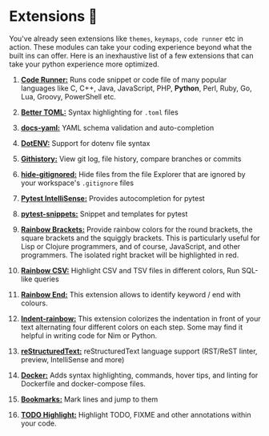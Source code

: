 # Extensions 🤖

You've already seen extensions like `themes`, `keymaps`, `code runner` etc in action. These modules can take your coding experience beyond what the built ins can offer. Here is an inexhaustive list of a few extensions that can take your python experience more optimized.

1. **[Code Runner:](https://marketplace.visualstudio.com/items?itemName=formulahendry.code-runner)** Runs code snippet or code file of many popular languages like C, C++, Java, JavaScript, PHP, **Python**, Perl, Ruby, Go, Lua, Groovy, PowerShell etc.

2. **[Better TOML:](https://marketplace.visualstudio.com/items?itemName=bungcip.better-toml)** Syntax highlighting for `.toml` files

3. **[docs-yaml:](https://marketplace.visualstudio.com/items?itemName=redhat.vscode-yaml)** YAML schema validation and auto-completion

4. **[DotENV:](https://marketplace.visualstudio.com/items?itemName=mikestead.dotenv)** Support for dotenv file syntax
5. **[Githistory:](https://marketplace.visualstudio.com/items?itemName=donjayamanne.githistory)** View git log, file history, compare branches or commits
6. **[hide-gitignored:](https://marketplace.visualstudio.com/items?itemName=npxms.hide-gitignored)** Hide files from the file Explorer that are ignored by your workspace's `.gitignore` files

7. **[Pytest IntelliSense:](https://marketplace.visualstudio.com/items?itemName=Cameron.vscode-pytest)** Provides autocompletion for pytest

8. **[pytest-snippets:](https://marketplace.visualstudio.com/items?itemName=jairhenrique.pytest-snippets)** Snippet and templates for pytest

9. **[Rainbow Brackets:](https://marketplace.visualstudio.com/items?itemName=2gua.rainbow-brackets)** Provide rainbow colors for the round brackets, the square brackets and the squiggly brackets. This is particularly useful for Lisp or Clojure programmers, and of course, JavaScript, and other programmers. The isolated right bracket will be highlighted in red.

10. **[Rainbow CSV:](https://marketplace.visualstudio.com/items?itemName=mechatroner.rainbow-csv)** Highlight CSV and TSV files in different colors, Run SQL-like queries

11. **[Rainbow End:](https://marketplace.visualstudio.com/items?itemName=jduponchelle.rainbow-end)** This extension allows to identify keyword / end with colours.

12. **[Indent-rainbow:](https://marketplace.visualstudio.com/items?itemName=oderwat.indent-rainbow)** This extension colorizes the indentation in front of your text alternating four different colors on each step. Some may find it helpful in writing code for Nim or Python.

13. **[reStructuredText:](https://marketplace.visualstudio.com/items?itemName=lextudio.restructuredtext)** reStructuredText language support (RST/ReST linter, preview, IntelliSense and more)

14. **[Docker:](https://marketplace.visualstudio.com/items?itemName=ms-azuretools.vscode-docker)** Adds syntax highlighting, commands, hover tips, and linting for Dockerfile and docker-compose files.

15. **[Bookmarks:](https://marketplace.visualstudio.com/items?itemName=alefragnani.Bookmarks)** Mark lines and jump to them

16. **[TODO Highlight:](https://marketplace.visualstudio.com/items?itemName=wayou.vscode-todo-highlight)** Highlight TODO, FIXME and other annotations within your code.
